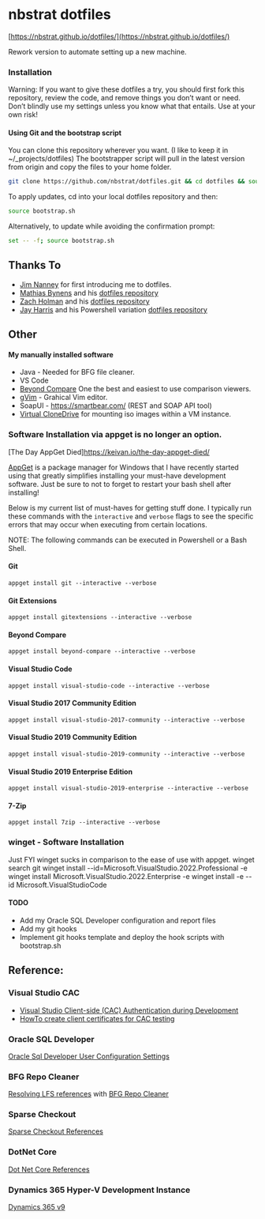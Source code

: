 # nbstrat dotfiles

[https://nbstrat.github.io/dotfiles/](https://nbstrat.github.io/dotfiles/)


Rework version to automate setting up a new machine. 


### Installation
Warning: If you want to give these dotfiles a try, you should first fork this repository, review the code, and remove things you don’t want or need. Don’t blindly use my settings unless you know what that entails. Use at your own risk!

#### Using Git and the bootstrap script
You can clone this repository wherever you want. (I like to keep it in ~/_projects/dotfiles) The bootstrapper script will pull in the latest version from origin and copy the files to your home folder.

```bash
git clone https://github.com/nbstrat/dotfiles.git && cd dotfiles && source bootstrap.sh
```
To apply updates, cd into your local dotfiles repository and then:

```bash
source bootstrap.sh
```

Alternatively, to update while avoiding the confirmation prompt:

```bash
set -- -f; source bootstrap.sh
```



## Thanks To


* [Jim Nanney](https://github.com/jimnanney) for first introducing me to dotfiles.
* [Mathias Bynens](https://github.com/mathiasbynens) and his [dotfiles repository](https://github.com/mathiasbynens/dotfiles)
* [Zach Holman](https://github.com/holman) and his [dotfiles repository](https://github.com/holman/dotfiles)
* [Jay Harris](https://github.com/jayharris) and his Powershell variation [dotfiles repository](https://github.com/jayharris/dotfiles-windows)


## Other


#### My manually installed software 
* Java - Needed for BFG file cleaner.
* VS Code
* [Beyond Compare](https://www.scootersoftware.com/) One the best and easiest to use comparison viewers.  
* [gVim](https://www.vim.org/download.php) - Grahical Vim editor.
* SoapUI - https://smartbear.com/ (REST and SOAP API tool)
* [Virtual CloneDrive](https://www.elby.ch/en/products/vcd.html) for mounting iso images within a VM instance.


### Software Installation via appget is no longer an option.
[The Day AppGet Died]https://keivan.io/the-day-appget-died/

[AppGet](https://appget.net/) is a package manager for Windows that I have recently started using that greatly simplifies installing your must-have development software. Just be sure to not to forget to restart your bash shell after installing!

Below is my current list of must-haves for getting stuff done. I typically run these commands with the ```interactive``` and ```verbose``` flags to see the specific errors that may occur when executing from certain locations. 

NOTE: The following commands can be executed in Powershell or a Bash Shell.

#### Git
```
appget install git --interactive --verbose
```
#### Git Extensions
```
appget install gitextensions --interactive --verbose
```
#### Beyond Compare
```
appget install beyond-compare --interactive --verbose
```
#### Visual Studio Code
```
appget install visual-studio-code --interactive --verbose
```
#### Visual Studio 2017 Community Edition
```
appget install visual-studio-2017-community --interactive --verbose
```
#### Visual Studio 2019 Community Edition
```
appget install visual-studio-2019-community --interactive --verbose
```
#### Visual Studio 2019 Enterprise Edition
```
appget install visual-studio-2019-enterprise --interactive --verbose
```
#### 7-Zip
```
appget install 7zip --interactive --verbose
```


### winget - Software Installation
Just FYI  winget sucks in comparison to the ease of use with appget.
winget search git
winget install --id=Microsoft.VisualStudio.2022.Professional  -e
winget install Microsoft.VisualStudio.2022.Enterprise -e
winget install -e --id Microsoft.VisualStudioCode

#### TODO

* Add my Oracle SQL Developer configuration and report files
* Add my git hooks
* Implement git hooks template and deploy the hook scripts with bootstrap.sh


## Reference:


### Visual Studio CAC 
* [Visual Studio Client-side (CAC) Authentication during Development](docs/vs-ssl-config.md)
* [HowTo create client certificates for CAC testing](docs/generating-client-certificate-from-powershell.md)


### Oracle SQL Developer
[Oracle Sql Developer User Configuration Settings](docs/oracle-sql-developer.md)


### BFG Repo Cleaner
[Resolving LFS references](docs/github-error-GH0008.md) with [BFG Repo Cleaner](https://rtyley.github.io/bfg-repo-cleaner/) 

### Sparse Checkout
[Sparse Checkout References](docs/sparse-checkout.md)

### DotNet Core
[Dot Net Core References](docs/dot-net-core.md)

### Dynamics 365 Hyper-V Development Instance
[Dynamics 365 v9](docs/dynamics-365/D365-CreateDevEnvironment-v9.0.md)

